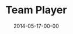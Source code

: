 ---
layout: message
category: message
series: "The New Man"
title: "Team Player"
date: 2014-05-17-00-00
message_id: 864
sc-permalink-url: "http://soundcloud.com/crdschurch/team-player"
audio: "http://s3.amazonaws.com/crossroads-media/messages/audio/thenewman_04.mp3"
audio-duration: ":"
program: "http://s3.amazonaws.com/crossroads-media/documents/05_17-18_14Program_LO.pdf"
description: "Chuck Mingo talks about how the new man is a team player."
video: "http://s3.amazonaws.com/crossroads-media/messages/video/thenewman_04.mp4"
video-duration: ":"
yt-video-id: "PYrZUJeHlz4"
video-image: "http://s3.amazonaws.com/crossroads-media/images/thenewman_04_still.jpg"
tag: 
 - team
 - mingo
 - crossroads
 - crossroads-church
 - program
 - chuck-mingo
explicit: false
---